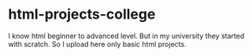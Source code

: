 # html-projects-college
I know html beginner to advanced level. But in my university they started with scratch. So I upload here only basic html projects.
